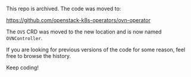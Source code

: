 This repo is archived. The code was moved to:

https://github.com/openstack-k8s-operators/ovn-operator

The `OVS` CRD was moved to the new location and is now named `OVNController`.

If you are looking for previous versions of the code for some reason, feel free
to browse the history.

Keep coding!
